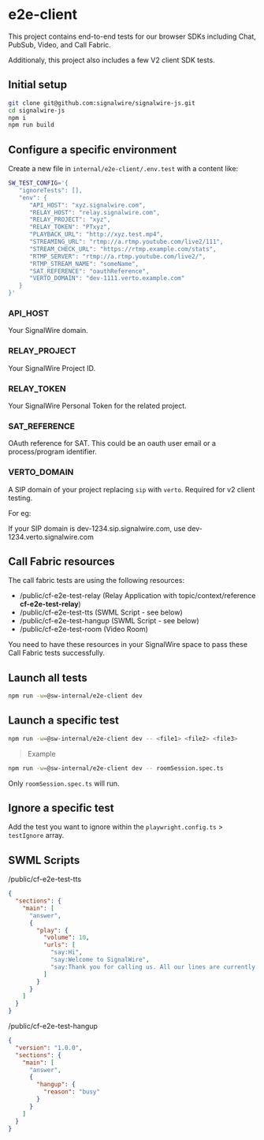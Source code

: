 # e2e-client

This project contains end-to-end tests for our browser SDKs including Chat, PubSub, Video, and Call Fabric.

Additionaly, this project also includes a few V2 client SDK tests.

## Initial setup

```bash
git clone git@github.com:signalwire/signalwire-js.git
cd signalwire-js
npm i
npm run build
```

## Configure a specific environment

Create a new file in `internal/e2e-client/.env.test` with a content like:

```bash
SW_TEST_CONFIG='{
   "ignoreTests": [],
   "env": {
      "API_HOST": "xyz.signalwire.com",
      "RELAY_HOST": "relay.signalwire.com",
      "RELAY_PROJECT": "xyz",
      "RELAY_TOKEN": "PTxyz",
      "PLAYBACK_URL": "http://xyz.test.mp4",
      "STREAMING_URL": "rtmp://a.rtmp.youtube.com/live2/111",
      "STREAM_CHECK_URL": "https://rtmp.example.com/stats",
      "RTMP_SERVER": "rtmp://a.rtmp.youtube.com/live2/",
      "RTMP_STREAM_NAME": "someName",
      "SAT_REFERENCE": "oauthReference",
      "VERTO_DOMAIN": "dev-1111.verto.example.com"
   }
}'
```

### API_HOST

Your SignalWire domain.

### RELAY_PROJECT

Your SignalWire Project ID.

### RELAY_TOKEN

Your SignalWire Personal Token for the related project.

### SAT_REFERENCE

OAuth reference for SAT. This could be an oauth user email or a process/program identifier.

### VERTO_DOMAIN

A SIP domain of your project replacing `sip` with `verto`. Required for v2 client testing.

For eg:

If your SIP domain is dev-1234.sip.signalwire.com, use dev-1234.verto.signalwire.com

## Call Fabric resources

The call fabric tests are using the following resources:

- /public/cf-e2e-test-relay (Relay Application with topic/context/reference **cf-e2e-test-relay**)
- /public/cf-e2e-test-tts (SWML Script - see below)
- /public/cf-e2e-test-hangup (SWML Script - see below)
- /public/cf-e2e-test-room (Video Room)

You need to have these resources in your SignalWire space to pass these Call Fabric tests successfully.

## Launch all tests

```bash
npm run -w=@sw-internal/e2e-client dev
```

## Launch a specific test

```bash
npm run -w=@sw-internal/e2e-client dev -- <file1> <file2> <file3>
```

> Example

```bash
npm run -w=@sw-internal/e2e-client dev -- roomSession.spec.ts
```

Only `roomSession.spec.ts` will run.

## Ignore a specific test

Add the test you want to ignore within the `playwright.config.ts` > `testIgnore` array.

## SWML Scripts

/public/cf-e2e-test-tts

```json
{
  "sections": {
    "main": [
      "answer",
      {
        "play": {
          "volume": 10,
          "urls": [
            "say:Hi",
            "say:Welcome to SignalWire",
            "say:Thank you for calling us. All our lines are currently busy, but your call is important to us. Please hang up, and we'll return your call as soon as our representative is available."
          ]
        }
      }
    ]
  }
}
```

/public/cf-e2e-test-hangup

```json
{
  "version": "1.0.0",
  "sections": {
    "main": [
      "answer",
      {
        "hangup": {
          "reason": "busy"
        }
      }
    ]
  }
}
```
